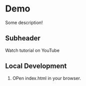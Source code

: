 # Demo
Some description!

## Subheader

Watch tutorial on YouTube

## Local Development

1. OPen index.html in your browser.